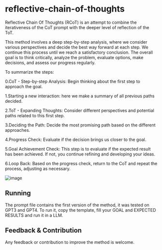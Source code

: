 # reflective-chain-of-thoughts
Reflective Chain Of Thoughts (RCoT) is an attempt to combine the iterativeness of the CoT prompt with the deeper level of reflection of the ToT.

This method involves a deep step-by-step analysis, where we consider various perspectives and decide the best way forward at each step. We continue this process until we reach a satisfactory conclusion. The overall goal is to think critically, analyze the problem, evaluate options, make decisions, and assess our progress regularly.

To summarize the steps:

0.CoT - Step-by-step Analysis: Begin thinking about the first step to approach the goal.

1.Starting  a new interaction: here we make a summary of all previous paths decided.

2.ToT - Expanding Thoughts: Consider different perspectives and potential paths related to this first step.

3.Deciding the Path: Decide the most promising path based on the different approaches.

4.Progress Check: Evaluate if the decision brings us closer to the goal.

5.Goal Achievement Check:  This step is to evaluate if the expected result has been achieved. If not, you continue refining and developing your ideas.

6.Loop Back: Based on the progress check, return to the CoT and repeat the process, adjusting as necessary.

![image](https://github.com/daniellefranca96/reflective-chain-of-thoughts/assets/134293046/6e4513dc-65db-49d7-b251-8a42edf5854a)

## Running
The prompt file contains the first version of the method, it was tested on GPT3 and GPT4. To run it, copy the template, fill your GOAL and EXPECTED RESULTS and run it in a LLM.

## Feedback & Contribution
Any feedback or contribution to improve the method is welcome.
